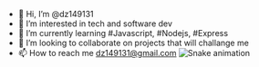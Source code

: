 - 👋 Hi, I’m @dz149131
- 👀 I’m interested in tech and software dev
- 🌱 I’m currently learning #Javascript, #Nodejs, #Express
- 💞️ I’m looking to collaborate on projects that will challange me 
- 📫 How to reach me dz149131@gmail.com
![Snake animation](https://github.com/dz149131/dz149131/blob/output/github-contribution-grid-snake.svg)
<!---
dz149131/dz149131 is a ✨ special ✨ repository because its `README.md` (this file) appears on your GitHub profile.
You can click the Preview link to take a look at your changes.
--->
